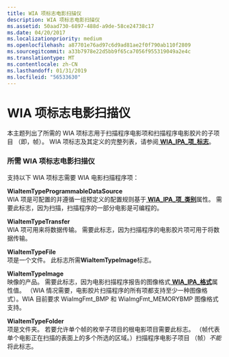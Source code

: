 ```yaml
---
title: WIA 项标志电影扫描仪
description: WIA 项标志电影扫描仪
ms.assetid: 50aad730-6897-488d-a9de-58ce24738c17
ms.date: 04/20/2017
ms.localizationpriority: medium
ms.openlocfilehash: a87701e76ad97c6d9ad81ae2f0f790ab110f2809
ms.sourcegitcommit: a33b7978e22d5bb9f65ca7056f955319049a2e4c
ms.translationtype: MT
ms.contentlocale: zh-CN
ms.lasthandoff: 01/31/2019
ms.locfileid: "56533630"
---
```

# <a name="wia-item-flags-for-film-scanners"></a>WIA 项标志电影扫描仪





本主题列出了所需的 WIA 项标志用于扫描程序电影项和扫描程序电影胶片的子项目 （即，帧）。 WIA 项标志及其定义的完整列表，请参阅[ **WIA\_IPA\_项\_标志**](https://msdn.microsoft.com/library/windows/hardware/ff551585)。

### <a name="required-wia-item-flags-for-film-scanners"></a>所需 WIA 项标志电影扫描仪

支持以下 WIA 项标志需要 WIA 电影扫描程序项：

<a href="" id="wiaitemtypeprogrammabledatasource"></a>**WiaItemTypeProgrammableDataSource**  
WIA 项是可配置的并遵循一组预定义的配置规则基于[ **WIA\_IPA\_项\_类别**](https://msdn.microsoft.com/library/windows/hardware/ff551581)属性。 需要此标志，因为扫描，扫描程序的一部分电影是可编程的。

<a href="" id="wiaitemtypetransfer"></a>**WiaItemTypeTransfer**  
WIA 项可用来将数据传输。 需要此标志，因为扫描程序的电影胶片项可用于将数据传输。

<a href="" id="wiaitemtypefile"></a>**WiaItemTypeFile**  
项是一个文件。 此标志所需**WiaItemTypeImage**标志。

<a href="" id="wiaitemtypeimage"></a>**WiaItemTypeImage**  
映像的产品。 需要此标志，因为电影扫描程序报告的图像格式[ **WIA\_IPA\_格式**](https://msdn.microsoft.com/library/windows/hardware/ff551553)属性值。 （WIA 情况需要，电影胶片扫描程序的所有项都支持至少一种图像格式）。WIA 目前要求 WiaImgFmt\_BMP 和 WiaImgFmt\_MEMORYBMP 图像格式支持。

<a href="" id="wiaitemtypefolder"></a>**WiaItemTypeFolder**  
项是文件夹。 若要允许单个帧的枚举子项目的根电影项目需要此标志。 （帧代表单个电影正在扫描的表面上的多个所选的区域。）扫描程序电影子项目 （帧）*不能*将此标志。

 

 




